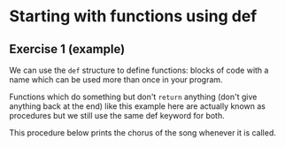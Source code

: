 # Starting with functions using def
## Exercise 1 (example)

We can use the `def` structure to define functions: blocks of code with a name which can be used more than once in your program.

Functions which do something but don't `return` anything (don't give anything back at the end) like this example here are actually known as procedures but we still use the same def keyword for both.

This procedure below prints the chorus of the song whenever it is called.